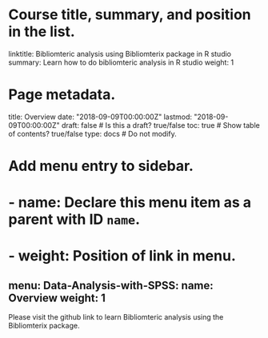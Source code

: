 # Course title, summary, and position in the list.
linktitle: Bibliomteric analysis using Bibliomterix package in R studio
summary: Learn how to do bibliomteric analysis in R studio
weight: 1

# Page metadata.
title: Overview
date: "2018-09-09T00:00:00Z"
lastmod: "2018-09-09T00:00:00Z"
draft: false  # Is this a draft? true/false
toc: true  # Show table of contents? true/false
type: docs  # Do not modify.

# Add menu entry to sidebar.
# - name: Declare this menu item as a parent with ID `name`.
# - weight: Position of link in menu.
menu:
  Data-Analysis-with-SPSS:
    name: Overview
    weight: 1
---
Please visit the github link to learn Bibliomteric analysis using the Bibliomterix package.
